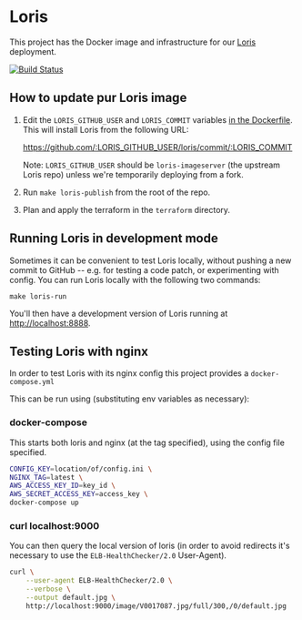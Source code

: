 # Loris

This project has the Docker image and infrastructure for our [Loris][loris] deployment.

[![Build Status](https://travis-ci.org/wellcomecollection/loris-infrastructure.svg?branch=master)](https://travis-ci.org/wellcomecollection/loris-infrastructure)

[loris]: https://github.com/loris-imageserver/loris

## How to update pur Loris image

1.  Edit the `LORIS_GITHUB_USER` and `LORIS_COMMIT` variables [in the Dockerfile](https://github.com/wellcomecollection/loris-infrastructure/blob/master/loris/Dockerfile#L18-L19).
    This will install Loris from the following URL:

    https://github.com/:LORIS_GITHUB_USER/loris/commit/:LORIS_COMMIT

    Note: `LORIS_GITHUB_USER` should be `loris-imageserver` (the upstream Loris repo) unless we're temporarily deploying from a fork.

2.  Run `make loris-publish` from the root of the repo.

3.  Plan and apply the terraform in the `terraform` directory.

## Running Loris in development mode

Sometimes it can be convenient to test Loris locally, without pushing a new commit to GitHub -- e.g. for testing a code patch, or experimenting with config.
You can run Loris locally with the following two commands:

    make loris-run

You'll then have a development version of Loris running at <http://localhost:8888>.

## Testing Loris with nginx

In order to test Loris with its nginx config this project provides a `docker-compose.yml`

This can be run using (substituting env variables as necessary):

### docker-compose

This starts both loris and nginx (at the tag specified), using the config file specified.

```sh
CONFIG_KEY=location/of/config.ini \
NGINX_TAG=latest \
AWS_ACCESS_KEY_ID=key_id \
AWS_SECRET_ACCESS_KEY=access_key \
docker-compose up

```

### curl localhost:9000

You can then query the local version of loris (in order to avoid redirects it's necessary to use the `ELB-HealthChecker/2.0` User-Agent).

```sh
curl \
    --user-agent ELB-HealthChecker/2.0 \
    --verbose \
    --output default.jpg \
    http://localhost:9000/image/V0017087.jpg/full/300,/0/default.jpg
```

